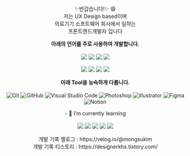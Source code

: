 
<p align="center">✨반갑습니다!✨ 😄</br>
저는 UX Design based이며  <br/>
의료기기 소프트웨어 회사에서 일하는</br> 프론트엔드개발자 입니다 
</p></p>

<!--
[![Top Langs](https://github-readme-stats.vercel.app/api/top-langs/?username=mongsukim)](https://github.com/mongsukim/github-readme-stats)

[![Solved.ac프로필](http://mazassumnida.wtf/api/v2/generate_badge?boj=khskwj)](https://solved.ac/khskwj)
  -->
 
<p align="center">
  <strong> 아래의 언어를 주로 사용하여 개발합니다.  </strong><br/><br/>
  <a><img src="https://img.shields.io/badge/Javascript-000000?style=flat-square&logo=javascript&logoColor=#F7DF1E"/></a>
  <a><img src="https://img.shields.io/badge/TypeScript-000000?style=flat-square&logo=Typescript&logoColor=#3178C6"/></a>
  <a><img src="https://img.shields.io/badge/React-000000?style=flat-square&logo=React&logoColor=#61DAFB"/></a>
  <a><img src="https://img.shields.io/badge/Next.js-000000?style=flat-square&logo=Next.js&logoColor=#8ED500"/></a>

</p>
<p align="center">
  <a><img src="https://img.shields.io/badge/ReactQuery-000000?style=flat-square&logo=ReactQuery&logoColor=#3178C6"/></a>
  <a><img src="https://img.shields.io/badge/NoesJS-000000?style=flat-square&logo=Node.JS&logoColor=#61DAFB"/></a>
  <a><img src="https://img.shields.io/badge/HTML5-000000?style=flat-square&logo=HTML5&logoColor=#61DAFB"/></a>
  <a><img src="https://img.shields.io/badge/CSS3-000000?style=flat-square&logo=CSS3&logoColor=#1572B6"/></a>
</p>
 
<p align="center">
   <strong> 아래 Tool을 능숙하게 다룹니다.</strong><br/><br/>
  <a><img alt="Git" src="https://img.shields.io/badge/Git-000000?logo=Git&logoColor=white" /></a>
  <a><img alt="GitHub" src="https://img.shields.io/badge/Github-000000?logo=GitHub&logoColor=white" /></a>
  <a><img alt="Visual Studio Code" src="https://img.shields.io/badge/Visual%20Studio%20Code-000000?logo=visual-studio-code&logoColor=0078d7" /></a>
  <a><img alt="Photoshop" src="https://img.shields.io/badge/Photoshop-000000?logo=Adobe-Photoshop&logoColor=0078d7"/></a>
  <a><img alt="illustrator" src="https://img.shields.io/badge/illustrator-000000?logo=Adobe-illustrator&logoColor=orange"/></a>
  <a><img alt="Figma" src="https://img.shields.io/badge/Figma-000000?logo=Figma&logoColor=pink" /></a>
  <a><img alt="Notion" src="https://img.shields.io/badge/Notion-000000?logo=Notion&logoColor=white" /></a>
</p>

<p align="center">
<a>- 🌱 I’m currently learning <br/><br/>
 
   <img src="https://img.shields.io/badge/Three.js-000000?style=flat-square&logo=Three.js&logoColor=#000000"/> 
  <img src="https://img.shields.io/badge/Sass-000000?style=flat-square&logo=Sass&logoColor=#3178C6"/> 
<img src="https://img.shields.io/badge/ChakraUI-000000?style=flat-square&logo=ChakraUI&logoColor=#3178C6"/>
<img src="https://img.shields.io/badge/TailwindCSS-000000?style=flat-square&logo=TailwindCSS&logoColor=#3178C6"/></a>
<img src="https://img.shields.io/badge/Next.js-000000?style=flat-square&logo=Next.js&logoColor=#8ED500"/> 
 </p>
 
<p align="center">
개발 기록 벨로그 : https://velog.io/@mongsukim <br/>
개발 기록 티스토리 : https://designerkhs.tistory.com/ <br/>
</p>
 



<!--
**mongsukim/mongsukim** is a ✨ _special_ ✨ repository because its `README.md` (this file) appears on your GitHub profile.

Here are some ideas to get you started:

- 🔭 I’m currently working on ...
- 🌱 I’m currently learning #### SASS
- 👯 I’m looking to collaborate on ...
- 🤔 I’m looking for help with ...
- 💬 Ask me about ...
- 📫 How to reach me: ...
- 😄 Pronouns: ...
- ⚡ Fun fact: ...
-->
